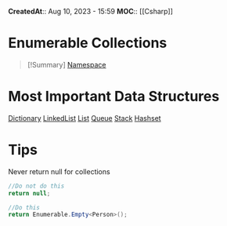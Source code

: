 **CreatedAt**:: Aug 10, 2023 - 15:59
**MOC**:: [[Csharp]]
# Enumerable Collections

>[!Summary]
> [Namespace](https://learn.microsoft.com/en-us/dotnet/api/system.collections.generic?view=net-7.0)

# Most Important Data Structures
[Dictionary](https://learn.microsoft.com/en-us/dotnet/api/system.collections.generic.dictionary-2?view=net-7.0)
[LinkedList](https://learn.microsoft.com/en-us/dotnet/api/system.collections.generic.linkedlist-1?view=net-7.0)
[List](https://learn.microsoft.com/en-us/dotnet/api/system.collections.generic.list-1?view=net-7.0)
[Queue](https://learn.microsoft.com/en-us/dotnet/api/system.collections.generic.queue-1?view=net-7.0)
[Stack](https://learn.microsoft.com/en-us/dotnet/api/system.collections.generic.stack-1?view=net-7.0)
[Hashset](https://learn.microsoft.com/en-us/dotnet/api/system.collections.generic.hashset-1?view=net-7.0)

# Tips
Never return null for collections
```csharp
//Do not do this
return null;

//Do this
return Enumerable.Empty<Person>();
```